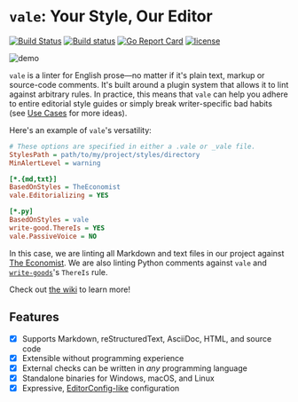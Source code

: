 # `vale`: Your Style, Our Editor

[![Build Status](https://travis-ci.org/jdkato/vale.svg?branch=master)](https://travis-ci.org/jdkato/vale) [![Build status](https://ci.appveyor.com/api/projects/status/0vo1d47jj2ja7v66/branch/master?svg=true)](https://ci.appveyor.com/project/jdkato/vale/branch/master) [![Go Report Card](https://goreportcard.com/badge/github.com/jdkato/vale)](https://goreportcard.com/report/github.com/jdkato/vale) [![license](https://img.shields.io/github/license/mashape/apistatus.svg)]()

![demo](https://cloud.githubusercontent.com/assets/8785025/22620378/85715878-eabf-11e6-99f4-4cc275e6f95f.png)

`vale` is a linter for English prose&mdash;no matter if it's plain text, markup or source-code comments. It's built around a plugin system that allows it to lint against arbitrary rules. In practice, this means that `vale` can help you adhere to entire editorial style guides or simply break writer-specific bad habits (see [Use Cases]() for more ideas).


Here's an example of `vale`'s versatility:

```ini
# These options are specified in either a .vale or _vale file.
StylesPath = path/to/my/project/styles/directory
MinAlertLevel = warning

[*.{md,txt}]
BasedOnStyles = TheEconomist
vale.Editorializing = YES

[*.py]
BasedOnStyles = vale
write-good.ThereIs = YES
vale.PassiveVoice = NO
```

In this case, we are linting all Markdown and text files in our project against [The Economist](http://www.economist.com/styleguide/introduction). We are also linting Python comments against `vale` and [`write-goods`](https://github.com/btford/write-good)'s `ThereIs` rule.

Check out [the wiki](https://github.com/jdkato/vale/wiki) to learn more!

## Features

- [X] Supports Markdown, reStructuredText, AsciiDoc, HTML, and source code
- [X] Extensible without programming experience
- [X] External checks can be written in *any* programming language
- [X] Standalone binaries for Windows, macOS, and Linux
- [X] Expressive, [EditorConfig-like](http://editorconfig.org/) configuration
